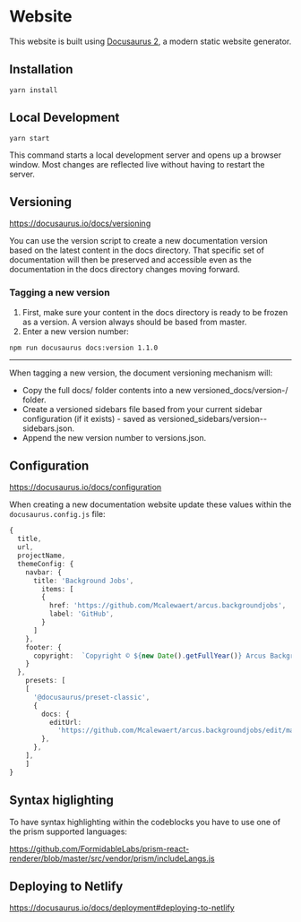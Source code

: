 # Website

This website is built using [Docusaurus 2](https://docusaurus.io/), a modern static website generator.

## Installation

```console
yarn install
```

## Local Development

```console
yarn start
```

This command starts a local development server and opens up a browser window. Most changes are reflected live without having to restart the server.

## Versioning
https://docusaurus.io/docs/versioning

You can use the version script to create a new documentation version based on the latest content in the docs directory. That specific set of documentation will then be preserved and accessible even as the documentation in the docs directory changes moving forward.

### Tagging a new version

1. First, make sure your content in the docs directory is ready to be frozen as a version. A version always should be based from master.
2. Enter a new version number: 
   
`npm run docusaurus docs:version 1.1.0`

---
When tagging a new version, the document versioning mechanism will:

- Copy the full docs/ folder contents into a new versioned_docs/version-<version>/ folder.
- Create a versioned sidebars file based from your current sidebar configuration (if it exists) - saved as versioned_sidebars/version-<version>-sidebars.json.
- Append the new version number to versions.json.

## Configuration

https://docusaurus.io/docs/configuration

When creating a new documentation website update these values within the `docusaurus.config.js` file:


```typescript
{
  title,
  url,
  projectName,
  themeConfig: {
    navbar: {
      title: 'Background Jobs',
        items: [
        {
          href: 'https://github.com/Mcalewaert/arcus.backgroundjobs',
          label: 'GitHub',
        }
      ]
    },
    footer: {
      copyright:  `Copyright © ${new Date().getFullYear()} Arcus Background Jobs maintained by arcus-azure`,
    }
  },
    presets: [
    [
      '@docusaurus/preset-classic',
      {
        docs: {
          editUrl:
            'https://github.com/Mcalewaert/arcus.backgroundjobs/edit/master',
        },
      },
    ],
    ]
}
```

## Syntax higlighting

To have syntax highlighting within the codeblocks you have to use one of the prism supported languages:

https://github.com/FormidableLabs/prism-react-renderer/blob/master/src/vendor/prism/includeLangs.js

## Deploying to Netlify

https://docusaurus.io/docs/deployment#deploying-to-netlify
